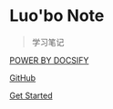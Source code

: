 <!-- _coverpage.md --> 

# Luo'bo Note

> 学习笔记

 [POWER BY DOCSIFY](https://docsify.js.org/#/zh-cn/)

 [GitHub](https://github.com/ihzurgnauh/Luobo-note/) 

[Get Started](#docsify)

